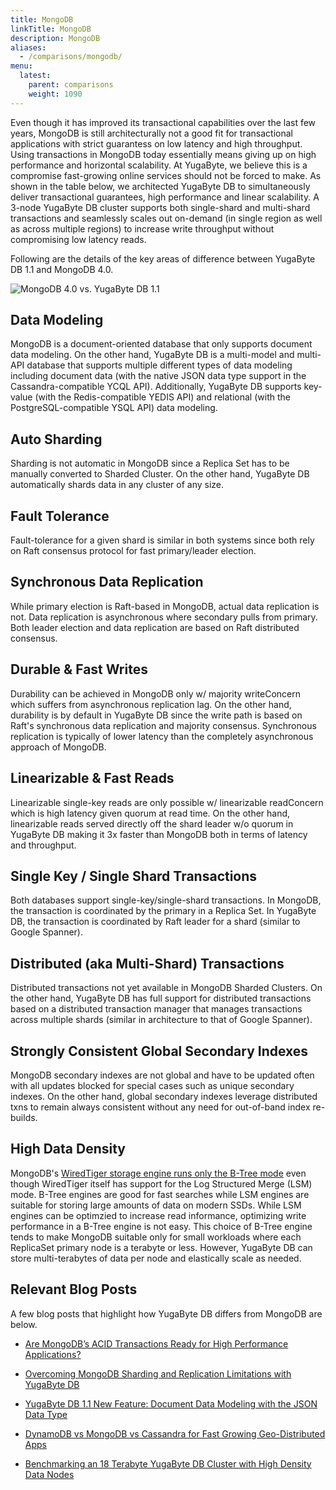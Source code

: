 ```yaml
---
title: MongoDB
linkTitle: MongoDB
description: MongoDB
aliases:
  - /comparisons/mongodb/
menu:
  latest:
    parent: comparisons
    weight: 1090
---
```


Even though it has improved its transactional capabilities over the last few years, MongoDB is still architecturally not a good fit for transactional applications with strict guarantess on low latency and high throughput. Using transactions in MongoDB today essentially means giving up on high performance and horizontal scalability. At YugaByte, we believe this is a compromise fast-growing online services should not be forced to make. As shown in the table below, we architected YugaByte DB to simultaneously deliver transactional guarantees, high performance and linear scalability. A 3-node YugaByte DB cluster supports both single-shard and multi-shard transactions and seamlessly scales out on-demand (in single region as well as across multiple regions) to increase write throughput without compromising low latency reads.

Following are the details of the key areas of difference between YugaByte DB 1.1 and MongoDB 4.0.

![MongoDB 4.0 vs. YugaByte DB 1.1](/images/comparisons/mongodb-vs-yugabyte-db.png)

## Data Modeling

MongoDB is a document-oriented database that only supports document data modeling. On the other hand, YugaByte DB is a multi-model and multi-API database that supports multiple different types of data modeling including document data (with the native JSON data type support in the Cassandra-compatible YCQL API). Additionally, YugaByte DB supports key-value (with the Redis-compatible YEDIS API) and relational (with the PostgreSQL-compatible YSQL API) data modeling.

## Auto Sharding

Sharding is not automatic in MongoDB since a Replica Set has to be manually converted to Sharded Cluster. On the other hand, YugaByte DB automatically shards data in any cluster of any size.

## Fault Tolerance
Fault-tolerance for a given shard is similar in both systems since both rely on Raft consensus protocol for fast primary/leader election.

## Synchronous Data Replication
While primary election is Raft-based in MongoDB, actual data replication is not. Data replication is asynchronous where secondary pulls from primary. Both leader election and data replication are based on Raft distributed consensus. 


## Durable & Fast Writes
Durability can be achieved in MongoDB only w/ majority writeConcern which suffers from asynchronous replication lag. On the other hand, durability is by default in YugaByte DB since the write path is based on Raft's synchronous data replication and majority consensus. Synchronous replication is typically of lower latency than the completely asynchronous approach of MongoDB.


## Linearizable & Fast Reads
Linearizable single-key reads are only possible w/ linearizable readConcern which is high latency given quorum at read time. On the other hand, linearizable reads served directly off the shard leader w/o quorum in YugaByte DB making it 3x faster than MongoDB both in terms of latency and throughput.


## Single Key / Single Shard Transactions
Both databases support single-key/single-shard transactions. In MongoDB, the transaction is coordinated by the primary in a Replica Set. In YugaByte DB, the transaction is coordinated by Raft leader for a shard (similar to Google Spanner).


## Distributed (aka Multi-Shard) Transactions
Distributed transactions not yet available in MongoDB Sharded Clusters. On the other hand, YugaByte DB has full support for distributed transactions based on a distributed transaction manager that manages transactions across multiple shards (similar in architecture to that of Google Spanner).

## Strongly Consistent Global Secondary Indexes
MongoDB secondary indexes are not global and have to be updated often with all updates blocked for special cases such as unique secondary indexes. On the other hand, global secondary indexes leverage distributed txns to remain always consistent without any need for out-of-band index re-builds.

## High Data Density

MongoDB's [WiredTiger storage engine runs only the B-Tree mode](https://blog.yugabyte.com/a-busy-developers-guide-to-database-storage-engines-the-basics/) even though WiredTiger itself has support for the Log Structured Merge (LSM) mode. B-Tree engines are good for fast searches while LSM engines are suitable for storing large amounts of data on modern SSDs. While LSM engines can be optimzied to increase read informance, optimizing write performance in a B-Tree engine is not easy. This choice of B-Tree engine tends to make MongoDB suitable only for small workloads where each ReplicaSet primary node is a terabyte or less. However, YugaByte DB can store multi-terabytes of data per node and elastically scale as needed.

## Relevant Blog Posts

A few blog posts that highlight how YugaByte DB differs from MongoDB are below.

- [Are MongoDB’s ACID Transactions Ready for High Performance Applications?](https://blog.yugabyte.com/are-mongodb-acid-transactions-ready-for-high-performance-applications/)

- [Overcoming MongoDB Sharding and Replication Limitations with YugaByte DB](https://blog.yugabyte.com/overcoming-mongodb-sharding-and-replication-limitations-with-yugabyte-db/) 

- [YugaByte DB 1.1 New Feature: Document Data Modeling with the JSON Data Type](https://blog.yugabyte.com/yugabyte-db-1-1-new-feature-document-data-modeling-with-json-data-type/) 

- [DynamoDB vs MongoDB vs Cassandra for Fast Growing Geo-Distributed Apps](https://blog.yugabyte.com/dynamodb-vs-mongodb-vs-cassandra-for-fast-growing-geo-distributed-apps/)

- [Benchmarking an 18 Terabyte YugaByte DB Cluster with High Density Data Nodes](https://blog.yugabyte.com/performance-benchmarks-tb-database-cluster-high-data-density-nodes/)
